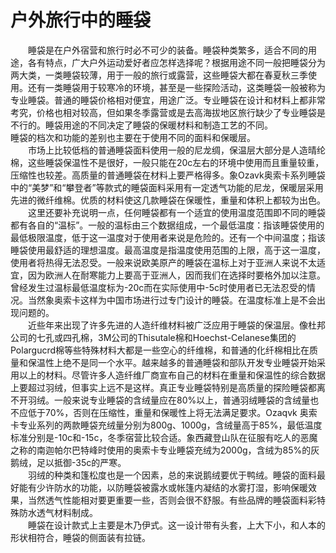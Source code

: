 # 户外旅行中的睡袋  

&emsp;&emsp;睡袋是在户外宿营和旅行时必不可少的装备。睡袋种类繁多，适合不同的用途，各有特点，广大户外运动爱好者应怎样选择呢？根据用途不同一般把睡袋分为两大类，一类睡袋较薄，用于一般的旅行或露营，这些睡袋大都在春夏秋三季使用。还有一类睡袋用于较寒冷的环境，甚至是一些探险活动，这类睡袋一般被称为专业睡袋。普通的睡袋价格相对便宜，用途广泛。专业睡袋在设计和材料上都非常考究，价格也相对较高，但如果冬季露营或是去高海拔地区旅行缺少了专业睡袋是不行的。睡袋用途的不同决定了睡袋的保暖材料和制造工艺的不同。  
睡袋的档次和功能的差别也主要在于使用不同的面料和保暖层。  
&emsp;&emsp;市场上比较低档的普通睡袋面料使用一般的尼龙绸，保温层大部分是人造晴纶棉，这些睡袋保温性不是很好，一般只能在20c左右的环境中使用而且重量较重，压缩性也较差。高质量的普通睡袋在材料上要严格得多。象Ozavk奥索卡系列睡袋中的“美梦”和“攀登者”等款式的睡袋面料采用有一定透气功能的尼龙，保暖层采用先进的微纤维棉。优质的材料使这几款睡袋在保暖性，重量和体积上都较为出色。  
&emsp;&emsp;这里还要补充说明一点，任何睡袋都有一个适宜的使用温度范围即不同的睡袋都有各自的“温标”。一般的温标由三个数据组成，一个最低温度：指该睡袋使用的最低极限温度，低于这一温度对于使用者来说是危险的。还有一个中间温度；指该睡袋使用最舒适的理想温度。最高温度是指温度使用范围的上限，高于这一温度，使用者将热得无法忍受。一般来说欧美原产的睡袋在温标上对于亚洲人来说不太适宜，因为欧洲人在耐寒能力上要高于亚洲人，因而我们在选择时要格外加以注意。曾经发生过温标最低温度标为-20c而在实际使用中-5c时使用者已无法忍受的情况。当然象奥索卡这样为中国市场进行过专门设计的睡袋。在温度标准上是不会出现问题的。  
&emsp;&emsp;近些年来出现了许多先进的人造纤维材料被广泛应用于睡袋的保温层。像杜邦公司的七孔或四孔棉，3M公司的Thisutale棉和Hoechst-Celanese集团的Polargucrd棉等些特殊材料大都是一些空心的纤维棉，和普通的化纤棉相比在质量和保温性上绝不是同一个水平。越来越多的普通睡袋和部队开发专业睡袋开始采用以上的材料。尽管许多人造纤维厂商宣布自己的材料在重量和保温性的综合数据上要超过羽绒，但事实上远不是这样。真正专业睡袋特别是高质量的探险睡袋都离不开羽绒。一般来说专业睡袋的含绒量应在80%以上，普通羽绒睡袋的含绒量也不应低于70%，否则在压缩性，重量和保暖性上将无法满足要求。Ozaqvk 奥索卡专业系列的两款睡袋充绒量分别为800g、1000g，含绒量高于85%，最低温度标准分别是-10c和-15c，冬季宿营比较合适。象西藏登山队在征服有吃人的恶魔之称的南迦帕尔巴特峰时使用的奥索卡专业睡袋充绒为2000g，含绒为85%的灰鹅绒，足以抵御-35c的严寒。  
&emsp;&emsp;羽绒的种类和篷松度也是一个因素，总的来说鹅绒要优于鸭绒。睡袋的面料最好能有少许防水的功能，以防睡袋被露水或帐篷内凝结的水雾打湿，影响保暖效果，当然透气性能相对要更重要一些，否则会很不舒服。有些品牌的睡袋面料彩特殊防水透气材料制成。  
&emsp;&emsp;睡袋在设计款式上主要是木乃伊式。这一设计带有头套，上大下小，和人本的形状相符合，睡袋的侧面装有拉链。  
<!-- Last processed: 2025-07-22 03:44:30 -->
